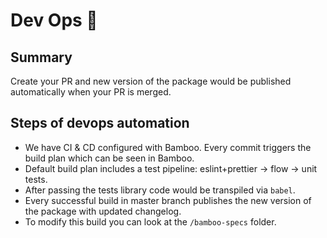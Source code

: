 # Dev Ops 🚢

## Summary

Create your PR and new version of the package would be published automatically when your PR is merged.

## Steps of devops automation

- We have CI & CD configured with Bamboo. Every commit triggers the build plan which can be seen in Bamboo. 
- Default build plan includes a test pipeline: eslint+prettier → flow → unit tests.
- After passing the tests library code would be transpiled via `babel`.
- Every successful build in master branch publishes the new version of the package with updated changelog.
- To modify this build you can look at the `/bamboo-specs` folder.
